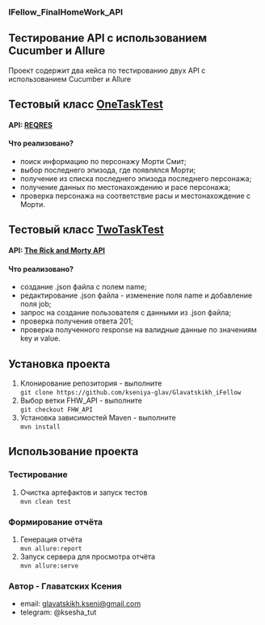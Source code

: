 ### IFellow_FinalHomeWork_API

## Тестирование API с использованием Cucumber и Allure

Проект содержит два кейса по тестированию двух API с использованием Cucumber и Allure

## Тестовый класс [OneTaskTest](src/test/java/tests/OneTaskTest.java)

#### API: [REQRES](https://reqres.in)

#### Что реализовано?

* поиск информацию по персонажу Морти Смит;
* выбор последнего эпизода, где появлялся Морти;
* получение из списка последнего эпизода последнего персонажа;
* получение данных по местонахождению и расе персонажа;
* проверка персонажа на соответствие расы и местонахождение с Морти.

## Тестовый класс [TwoTaskTest](src/test/java/tests/TwoTaskTest.java)

#### API: [The Rick and Morty API](https://rickandmortyapi.com)

#### Что реализовано?

* создание .json файла с полем name;
* редактирование .json файла - изменение поля name и добавление поля job;
* запрос на создание пользователя с данными из .json файла;
* проверка получения ответа 201;
* проверка полученного response на валидные данные по значениям key и value.

## Установка проекта

1. Клонирование репозитория - выполните  
   `git clone https://github.com/kseniya-glav/Glavatskikh_iFellow`
2. Выбор ветки FHW_API - выполните  
   `git checkout FHW_API`
3. Установка зависимостей Maven - выполните  
   `mvn install`

## Использование проекта

### Тестирование

1. Очистка артефактов и запуск тестов  
   `mvn clean test`

### Формирование отчёта

1. Генерация отчёта  
   `mvn allure:report`
2. Запуск сервера для просмотра отчёта  
   `mvn allure:serve`

### Автор - Главатских Ксения

* email: glavatskikh.kseni@gmail.com
* telegram: @ksesha_tut